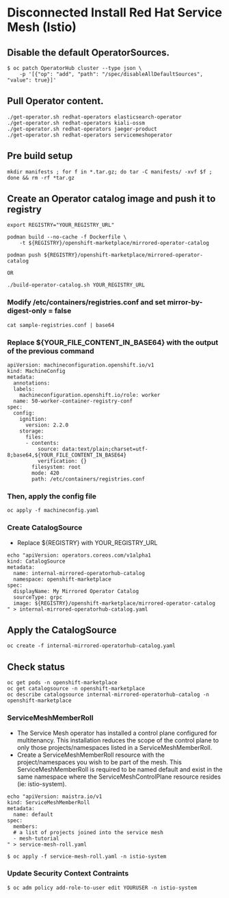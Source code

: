 # Disconnected Install Red Hat Service Mesh (Istio)

## Disable the default OperatorSources.

```
$ oc patch OperatorHub cluster --type json \
    -p '[{"op": "add", "path": "/spec/disableAllDefaultSources", "value": true}]'
```

## Pull Operator content.

```
./get-operator.sh redhat-operators elasticsearch-operator
./get-operator.sh redhat-operators kiali-ossm
./get-operator.sh redhat-operators jaeger-product
./get-operator.sh redhat-operators servicemeshoperator

```

## Pre build setup

```
mkdir manifests ; for f in *.tar.gz; do tar -C manifests/ -xvf $f ; done && rm -rf *tar.gz

```

## Create an Operator catalog image and push it to registry

```
export REGISTRY="YOUR_REGISTRY_URL"

podman build --no-cache -f Dockerfile \
    -t ${REGISTRY}/openshift-marketplace/mirrored-operator-catalog

podman push ${REGISTRY}/openshift-marketplace/mirrored-operator-catalog

OR

./build-operator-catalog.sh YOUR_REGISTRY_URL

```

### Modify /etc/containers/registries.conf and set mirror-by-digest-only = false

```
cat sample-registries.conf | base64

```

### Replace ${YOUR_FILE_CONTENT_IN_BASE64} with the output of the previous command

```
apiVersion: machineconfiguration.openshift.io/v1
kind: MachineConfig
metadata:
  annotations:
  labels:
    machineconfiguration.openshift.io/role: worker
  name: 50-worker-container-registry-conf
spec:
  config:
    ignition:
      version: 2.2.0
    storage:
      files:
      - contents:
          source: data:text/plain;charset=utf-8;base64,${YOUR_FILE_CONTENT_IN_BASE64}
          verification: {}
        filesystem: root
        mode: 420
        path: /etc/containers/registries.conf
```

### Then, apply the config file 

```
oc apply -f machineconfig.yaml
```

### Create CatalogSource
* Replace ${REGISTRY} with YOUR_REGISTRY_URL

```
echo "apiVersion: operators.coreos.com/v1alpha1
kind: CatalogSource
metadata:
  name: internal-mirrored-operatorhub-catalog
  namespace: openshift-marketplace
spec:
  displayName: My Mirrored Operator Catalog
  sourceType: grpc
  image: ${REGISTRY}/openshift-marketplace/mirrored-operator-catalog
" > internal-mirrored-operatorhub-catalog.yaml

```
## Apply the CatalogSource

```
oc create -f internal-mirrored-operatorhub-catalog.yaml
```

## Check status

```
oc get pods -n openshift-marketplace
oc get catalogsource -n openshift-marketplace
oc describe catalogsource internal-mirrored-operatorhub-catalog -n openshift-marketplace

```

### ServiceMeshMemberRoll
* The Service Mesh operator has installed a control plane configured for multitenancy. This installation reduces the scope of the control plane to only those projects/namespaces listed in a ServiceMeshMemberRoll.
* Create a ServiceMeshMemberRoll resource with the project/namespaces you wish to be part of the mesh. This ServiceMeshMemberRoll is required to be named default and exist in the same namespace where the ServiceMeshControlPlane resource resides (ie: istio-system).

```
echo "apiVersion: maistra.io/v1
kind: ServiceMeshMemberRoll
metadata:
  name: default
spec:
  members:
  # a list of projects joined into the service mesh
  - mesh-tutorial
" > service-mesh-roll.yaml
```

```
$ oc apply -f service-mesh-roll.yaml -n istio-system
```

### Update Security Context Contraints
```
$ oc adm policy add-role-to-user edit YOURUSER -n istio-system
```
